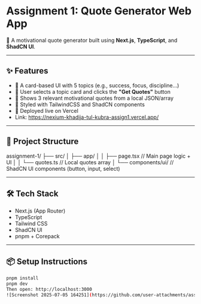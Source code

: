 # Assignment 1: Quote Generator Web App

🌟 A motivational quote generator built using **Next.js**, **TypeScript**, and **ShadCN UI**.

---

## ✨ Features

- 📝 A card-based UI with 5 topics (e.g., success, focus, discipline...)
- 🧠 User selects a topic card and clicks the **"Get Quotes"** button
- 💬 Shows 3 relevant motivational quotes from a local JSON/array
- 🎨 Styled with TailwindCSS and ShadCN components
- 🚀 Deployed live on Vercel
- Link:  https://nexium-khadija-tul-kubra-assign1.vercel.app/

---

## 📁 Project Structure

assignment-1/
├── src/
│ ├── app/
│ │ ├── page.tsx // Main page logic + UI
│ │ └── quotes.ts // Local quotes array
│ └── components/ui/ // ShadCN UI components (button, input, select)


---

## 🛠️ Tech Stack

- Next.js (App Router)
- TypeScript
- Tailwind CSS
- ShadCN UI
- pnpm + Corepack

---

## 📦 Setup Instructions

```bash
pnpm install
pnpm dev
Then open: http://localhost:3000
![Screenshot 2025-07-05 164251](https://github.com/user-attachments/assets/a43720bb-8b5d-4a3c-b773-3a167ced22c2)


